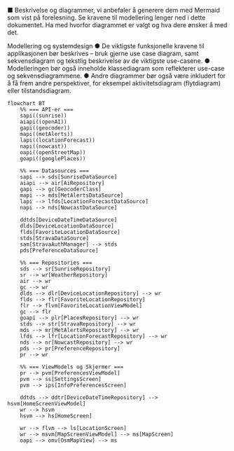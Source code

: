 ■ Beskrivelse og diagrammer, vi anbefaler å generere dem med
Mermaid som vist på forelesning. Se kravene til modellering
lenger ned i dette dokumentet. Ha med hvorfor diagrammet er
valgt og hva dere ønsker å med det.

Modellering og systemdesign
● De viktigste funksjonelle kravene til applikasjonen bør beskrives – bruk gjerne
use case diagram, samt sekvensdiagram og tekstlig beskrivelse av de
viktigste use-casene.
● Modelleringen bør også inneholde klassediagram som reflekterer use-case og
sekvensdiagrammene.
● Andre diagrammer bør også være inkludert for å få frem andre perspektiver,
for eksempel aktivitetsdiagram (flytdiagram) eller tilstandsdiagram.

```mermaid
flowchart BT
    %% === API-er ===
    sapi((sunrise))
    aiapi((openAI))
    gapi((geocoder))
    mapi((metAlerts))
    lapi((locationForecast))
    napi((nowcast))
    oapi((openStreetMap))
    goapi((googlePlaces))

    %% === Datasources ===
    sapi --> sds[SunriseDataSource]
    aiapi --> air[AiRepository]
    gapi --> gc[GeocoderClass]
    mapi --> mds[MetAlertsDataSource]
    lapi --> lfds[LocationForecastDataSource]
    napi --> nds[NowcastDataSource]

    ddtds[DeviceDateTimeDataSource]
    dlds[DeviceLocationDataSource]
    flds[FavoriteLocationDataSource]
    stds[StravaDataSource]
    sam[StravaAuthManager] --> stds
    pds[PreferenceDataSource]

    %% === Repositories ===
    sds --> sr[SunriseRepository]
    sr --> wr[WeatherRepository]
    air --> wr
    gc --> wr
    dlds --> dlr[DeviceLocationRepository] --> wr
    flds --> flr[FavoriteLocationRepository]
    flr --> flvm[FavoriteLocationViewModel]
    gc --> flr
    goapi --> plr[PlacesRepository] --> wr
    stds --> str[StravaRepository] --> wr
    mds --> mr[MetAlertsRepository] --> wr
    lfds --> lfr[LocationForecastRepository] --> wr
    nds --> nr[NowcastRepository] --> wr
    pds --> pr[PreferenceRepository]
    pr --> wr

    %% === ViewModels og Skjermer ===
    pr --> pvm[PreferencesViewModel]
    pvm --> ss[SettingsScreen]
    pvm --> ips[InfoPreferencesScreen]

    ddtds --> ddtr[DeviceDateTimeRepository] --> hsvm[HomeScreenViewModel]
    wr --> hsvm
    hsvm --> hs[HomeScreen]

    wr --> flvm --> ls[LocationScreen]
    wr --> msvm[MapScreenViewModel] --> ms[MapScreen]
    oapi --> omv[OsmMapView] --> ms
```